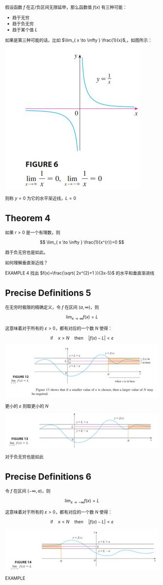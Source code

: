 假设函数 $f$ 在正/负区间无限延申，那么函数值 $f(x)$ 有三种可能：
- 趋于无穷
- 趋于负无穷
- 趋于某个值 $L$

如果是第三种可能的话，比如 $\lim_{ x \to \infty } \frac{1}{x}$,，如图所示：

![](images/Pasted%20image%2020241022085911.png)

则称 $y=0$ 为它的水平渐近线，$L=0$

# Theorem 4
如果 $r>0$ 是一个有理数，则

$$
\lim_{ x \to \infty } \frac{1}{x^{r}}=0
$$

趋于负无穷也是如此。


如何理解垂直渐近线？

EXAMPLE 4
找出 $f(x)=\frac{\sqrt{ 2x^{2}+1 }}{3x-5}$ 的水平和垂直渐进线


# Precise Definitions 5
在无穷时极限的精确定义，令 $f$ 在区间 $(a, \infty)$，则

$$
\lim_{ x \to \infty } f(x)=L
$$

这意味着对于所有的 $\varepsilon > 0$，都有对应的一个数 $N$ 使得：

$$
\mathrm{if}\quad x>N\quad\mathrm{then}\quad\left|f(x)-L\right|<\varepsilon 
$$

![](images/Pasted%20image%2020241022093807.png)

更小的 $\varepsilon$ 则取更小的 $N$

![](images/Pasted%20image%2020241022093853.png)

对于负无穷也是如此

# Precise Definitions 6

令 $f$ 在区间 $(-\infty,a)$，则

$$
\lim_{ x \to -\infty } f(x)=L
$$

这意味着对于所有的 $\varepsilon > 0$，都有对应的一个数 $N$ 使得：

$$
\mathrm{if}\quad x<N\quad\mathrm{then}\quad\left|f(x)-L\right|<\varepsilon 
$$

![](images/Pasted%20image%2020241022093916.png)

EXAMPLE
